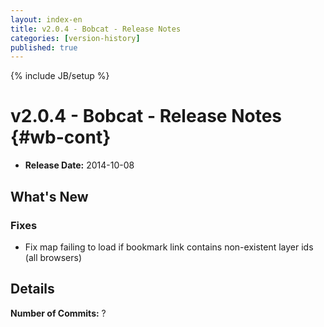 ```yaml
---
layout: index-en
title: v2.0.4 - Bobcat - Release Notes
categories: [version-history]
published: true
---
```

{% include JB/setup %}

# v2.0.4 - Bobcat - Release Notes {#wb-cont}

<div class="toc"></div>

* **Release Date:** 2014-10-08

## What's New

### Fixes

* Fix map failing to load if bookmark link contains non-existent layer ids (all browsers)

## Details

**Number of Commits:** ?